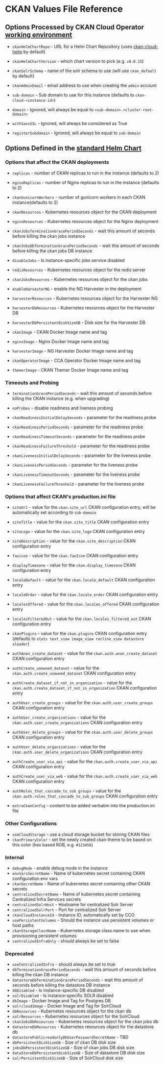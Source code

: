 # CKAN Values File Reference

## Options Processed by CKAN Cloud Operator [working environment](./WORKING-ENVIRONMENT.md)

- `ckanHelmChartRepo` - URL for a Helm Chart Repository (uses [ckan-cloud-helm](https://github.com/ViderumGlobal/ckan-cloud-helm/tree/master/charts_repository) by default)
- `ckanHelmChartVersion` - which chart version to pick (e.g. `v0.0.15`)

- `ckanSolrSchema` - name of the solr schema to use (will use `ckan_default` by default)
- `ckanAdminEmail` - email address to use when creating the `admin` account 

- `sub-domain` - Sub domain to use for this instance (defaults to `ckan-cloud-<instance-id>`)

- `domain` - Ignored, will always be equal to `<sub-domain>.<cluster-root-domain>`
- `withSansSSL` - Ignored, will always be considered as True
- `registerSubdomain` - Ignored, will always be equal to `sub-domain`


## Options Defined in the [standard Helm Chart](https://github.com/ViderumGlobal/ckan-cloud-helm/tree/master/ckan)

### Options that affect the CKAN deployments

- `replicas` - number of CKAN replicas to run in the instance (defaults to 2)
- `nginxReplicas` - number of Nginx replicas to run in the instance (defaults to 2)
- `ckanGunicornWorkers` - number of gunicorn workers in each CKAN instance(defaults to 2)
- `ckanResources` - Kubernetes resources object for the CKAN deployment
- `nginxResources` - Kubernetes resources object for the Nginx deployment
- `ckanJobsTerminationGracePeriodSeconds` - wait this amount of seconds before killing the ckan jobs instance
- `ckanJobsDbTerminationGracePeriodSeconds` - wait this amount of seconds before killing the ckan jobs DB instance
- `disableJobs` - Is instance-specific jobs service disabled
- `redisResources` - Kubernetes resources object for the redis server
- `ckanJobsResources` - Kubernetes resources object for the ckan jobs

- `enableHarvesterNG` - enable the NG Harvester in the deployment
- `harvesterResources` - Kubernetes resources object for the Harvester NG
- `harvesterDbResources` - Kubernetes resources object for the Harvester DB
- `harvesterDbPersistentDiskSizeGB` - Disk size for the Harvester DB

- `ckanImage` - CKAN Docker Image name and tag
- `nginxImage` - Nginx Docker Image name and tag
- `harvesterImage` - NG Harvester Docker Image name and tag
- `ckanOperatorImage` - CCA Operator Docker Image name and tag
- `themerImage` - CKAN Themer Docker Image name and tag

### Timeouts and Probing

- `terminationGracePeriodSeconds` - wait this amount of seconds before killing the CKAN instance (e.g. when upgrading)
- `noProbes` - disable readiness and liveness probing

- `ckanReadinessInitialDelaySeconds` - parameter for the readiness probe
- `ckanReadinessPeriodSeconds` - parameter for the readiness probe
- `ckanReadinessTimeoutSeconds` - parameter for the readiness probe
- `ckanReadinessFailureThreshold` - parameter for the readiness probe

- `ckanLivenessInitialDelaySeconds` - parameter for the liveness probe
- `ckanLivenessPeriodSeconds` - parameter for the liveness probe
- `ckanLivenessTimeoutSeconds` - parameter for the liveness probe
- `ckanLivenessFailureThreshold` - parameter for the liveness probe

### Options that affect CKAN's production.ini file

- `siteUrl` - value for the `ckan.site_url` CKAN configuration entry, will be automatically set according to `sub-domain`
- `siteTitle` - value for the `ckan.site_title` CKAN configuration entry
- `siteLogo` - value for the `ckan.site_logo` CKAN configuration entry
- `siteDescription` - value for the `ckan.site_description` CKAN configuration entry
- `favicon` - value for the `ckan.favIcon` CKAN configuration entry

- `displayTimezone` - value for the `ckan.display_timezone` CKAN configuration entry
- `localeDefault` - value for the `ckan.locale_default` CKAN configuration entry
- `localeOrder` - value for the `ckan.locale_order` CKAN configuration entry
- `localesOffered` - value for the `ckan.locales_offered` CKAN configuration entry
- `localesFilteredOut` - value for the `ckan.locales_filtered_out` CKAN configuration entry

- `ckanPlugins` - value for the `ckan.plugins` CKAN configuration entry (defaults to `stats text_view image_view recline_view datastore xloader`)

- `authAnon_create_dataset` - value for the `ckan.auth.anon_create_dataset` CKAN configuration entry
- `authCreate_unowned_dataset` - value for the `ckan.auth.create_unowned_dataset` CKAN configuration entry
- `authCreate_dataset_if_not_in_organization` - value for the `ckan.auth.create_dataset_if_not_in_organization` CKAN configuration entry
- `authUser_create_groups` - value for the `ckan.auth.user_create_groups` CKAN configuration entry
- `authUser_create_organizations` - value for the `ckan.auth.user_create_organizations` CKAN configuration entry
- `authUser_delete_groups` - value for the `ckan.auth.user_delete_groups` CKAN configuration entry
- `authUser_delete_organizations` - value for the `ckan.auth.user_delete_organizations` CKAN configuration entry
- `authCreate_user_via_api` - value for the `ckan.auth.create_user_via_api` CKAN configuration entry
- `authCreate_user_via_web` - value for the `ckan.auth.create_user_via_web` CKAN configuration entry
- `authRoles_that_cascade_to_sub_groups` - value for the `ckan.auth.roles_that_cascade_to_sub_groups` CKAN configuration entry

- `extraCkanConfig` - content to be added verbatim into the production.ini file

### Other Configurations

- `useCloudStorage` - use a cloud storage bucket for storing CKAN files
- `ckanPrimaryColor` - set the newly created ckan theme to be based on this color (hex based RGB, e.g. `#123456`)

### Internal 

- `debugMode` - enable debug mode in the instance 
- `envVarsSecretName` - Name of kubernetes secret containing CKAN configuration env vars
- `ckanSecretName` - Name of kubernetes secret containing other CKAN secrets
- `centralizedSecretName` - Name of kubernetes secret containing Centralized Infra Services secrets
- `centralizedSolrHost` - Hostname for centralized Solr Server 
- `centralizedSolrPort` - Port for centralized Solr Server
- `ckanCloudInstanceId` - Instance ID, automatically set by CCO
- `usePersistentVolumes` - Should the instance use persistent volumes or host paths
- `ckanStorageClassName` - Kubernetes storage class name to use when provisioning persistent volumes
- `centralizedInfraOnly` - should always be set to false

### Deprecated

- `useCentralizedInfra` - should always be set to true
- `dbTerminationGracePeriodSeconds` - wait this amount of seconds before killing the ckan DB instance
- `datastoreDbTerminationGracePeriodSeconds` - wait this amount of seconds before killing the datastore DB instance
- `dbDisabled` - Is instance-specific DB disabled
- `solrDisabled` - Is instance-specific SOLR disabled
- `dbImage` - Docker Image and Tag for Postgres DB
- `solrcloudImage` - Docker Image and Tag for SolrCloud
- `dbResources` - Kubernetes resources object for the ckan db
- `solrResources` - Kubernetes resources object for the SolrCloud
- `ckanJobsDbResources` - Kubernetes resources object for the ckan jobs db
- `datastoreDbResources` - Kubernetes resources object for the datastore db
- `datastorePublicreadonlyDbUserPasswordSecretName` - TBD
- `dbPersistentDiskSizeGB` - Size of ckan DB disk size
- `jobsDbPersistentDiskSizeGB` - Size of ckan jobs DB disk size
- `dataStoreDbPersistentDiskSizeGB` - Size of datastore DB disk size
- `solrPersistentDiskSizeGB` - Size of SolrCloud disk size

